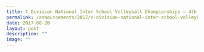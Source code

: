 ```yaml
---
title: C Division National Inter School Volleyball Championships – 4th
permalink: /announcements/2017/c-division-national-inter-school-volleyball-championships-4th/
date: 2017-08-20
layout: post
description: ""
image: ""
---
```

